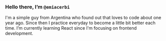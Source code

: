 ### Hello there, I’m `@emiacerbi`

I'm a simple guy from Argentina who found out that loves to code about one year ago. Since then I practice everyday to become a little bit better each time. I’m currently learning React since I'm focusing on frontend development. 
